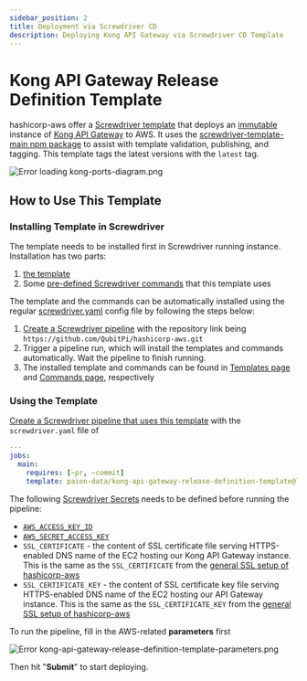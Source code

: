 ```yaml
---
sidebar_position: 2
title: Deployment via Screwdriver CD
description: Deploying Kong API Gateway via Screwdriver CD Template
---
```


Kong API Gateway Release Definition Template
============================================

hashicorp-aws offer a [Screwdriver template][Screwdriver CD template] that deploys an
[immutable][Immutable Infrastructure] instance of [Kong API Gateway] to AWS. It uses the
[screwdriver-template-main npm package] to assist with template validation, publishing, and tagging. This template tags
the latest versions with the `latest` tag.

![Error loading kong-ports-diagram.png](img/kong-ports-diagram.png)

How to Use This Template
------------------------

### Installing Template in Screwdriver

The template needs to be installed first in Screwdriver running instance. Installation has two parts:

1. [the template](https://github.com/QubitPi/hashicorp-aws/tree/master/adaptors/screwdriver-cd/templates/kong-api-gateway-sd-template.yaml)
2. Some [pre-defined Screwdriver commands][Screwdriver CD - commands] that this template uses

The template and the commands can be automatically installed using the regular [screwdriver.yaml] config file by
following the steps below:

1. [Create a Screwdriver pipeline][Screwdriver CD - creating a pipeline] with the repository link being
   `https://github.com/QubitPi/hashicorp-aws.git`
2. Trigger a pipeline run, which will install the templates and commands automatically. Wait the pipeline to finish
   running.
3. The installed template and commands can be found in [Templates page][Screwdriver CD - finding templates] and
   [Commands page][Screwdriver CD - finding commands], respectively

### Using the Template

[Create a Screwdriver pipeline that uses this template][Screwdriver CD - creating pipeline from template] with the
`screwdriver.yaml` file of

```yaml
---
jobs:
  main:
    requires: [~pr, ~commit]
    template: paion-data/kong-api-gateway-release-definition-template@latest
```

The following [Screwdriver Secrets][Screwdriver CD Secrets] needs to be defined before running the pipeline:

- [`AWS_ACCESS_KEY_ID`](../setup#aws)
- [`AWS_SECRET_ACCESS_KEY`](../setup#aws)
- `SSL_CERTIFICATE` - the content of SSL certificate file serving HTTPS-enabled DNS name of the EC2 hosting our Kong
  API Gateway instance. This is the same as the `SSL_CERTIFICATE` from the
  [general SSL setup of hashicorp-aws](../setup#optional-setup-ssl)
- `SSL_CERTIFICATE_KEY` - the content of SSL certificate key file serving HTTPS-enabled DNS name of the EC2 hosting our
  API Gateway instance. This is the same as the `SSL_CERTIFICATE_KEY` from the
  [general SSL setup of hashicorp-aws](../setup#optional-setup-ssl)

To run the pipeline, fill in the AWS-related **parameters** first

![Error kong-api-gateway-release-definition-template-parameters.png](img/kong-api-gateway-release-definition-template-parameters.png)

Then hit "**Submit**" to start deploying.

[Immutable Infrastructure]: https://www.hashicorp.com/resources/what-is-mutable-vs-immutable-infrastructure

[Kong API Gateway]: https://qubitpi.github.io/docs.konghq.com/

[publishing a template in Screwdriver]: https://screwdriver-docs.qubitpi.org/user-guide/templates/job-templates#publishing-a-template

[screwdriver.yaml]: https://github.com/QubitPi/hashicorp-aws/tree/master/screwdriver.yaml
[Screwdriver CD - commands]: https://github.com/QubitPi/hashicorp-aws/tree/master/adaptors/screwdriver-cd/commands
[Screwdriver CD - creating a pipeline]: https://qubitpi.github.io/screwdriver-cd-guide/user-guide/quickstart#create-a-new-pipeline
[Screwdriver CD - creating pipeline from template]: https://screwdriver-docs.qubitpi.org/user-guide/templates/job-templates#using-a-template
[Screwdriver CD - finding templates]: https://screwdriver-docs.qubitpi.org/user-guide/templates/job-templates#finding-templates
[Screwdriver CD - finding commands]: https://screwdriver-docs.qubitpi.org/user-guide/commands#finding-commands
[Screwdriver CD Secrets]: https://screwdriver-docs.qubitpi.org/user-guide/configuration/secrets
[Screwdriver CD template]: https://screwdriver-docs.qubitpi.org/user-guide/templates/job-templates
[screwdriver-template-main npm package]: https://github.com/QubitPi/screwdriver-cd-template-main
